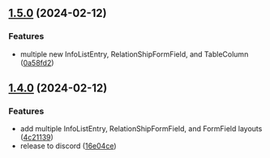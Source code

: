 

## [1.5.0](https://github.com/akira-io/filament-fields/compare/v1.4.0...v1.5.0) (2024-02-12)


### Features

* multiple new InfoListEntry, RelationShipFormField, and TableColumn ([0a58fd2](https://github.com/akira-io/filament-fields/commit/0a58fd2c0079ed13a3e2594f83a7c7ca13e4d594))

## [1.4.0](https://github.com/akira-io/filament-fields/compare/v1.3.0...v1.4.0) (2024-02-12)


### Features

* add multiple InfoListEntry, RelationShipFormField, and FormField layouts ([4c21139](https://github.com/akira-io/filament-fields/commit/4c2113900d51552525703bc422a1012dc93eace6))
* release to discord ([16e04ce](https://github.com/akira-io/filament-fields/commit/16e04cecdb24495938932390d4c4fded480f6038))
